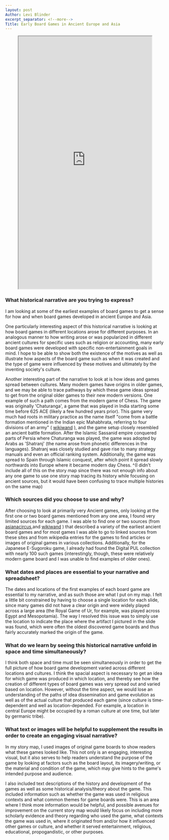 ```yaml
---
layout: post
Author: Levi Blinder
excerpt_separator: <!--more-->
Title: Early Board Games in Ancient Europe and Asia
---
```

<figure class="video_container">
  <iframe src="https://uploads.knightlab.com/storymapjs/3300ccceabf8b03fdd288fe840c4eea8/dta-2-storymap/index.html" style = "width:100%; height:800px;" ></iframe>
</figure>

<!--more-->

### What historical narrative are you trying to express?

I am looking at some of the earliest examples of board games to get a sense for how and when board games developed in ancient Europe and Asia.

One particularly interesting aspect of this historical narrative is looking at how board games in different locations arose for different purposes. In an analogous manner to how writing arose or was popularized in different ancient cultures for specific uses such as religion or accounting, many early board games were developed with specific non-entertainment goals in mind. I hope to be able to show both the existence of the motives as well as illustrate how aspects of the board game such as when it was created and the type of game were influenced by these motives and ultimately by the inventing society's culture.

Another interesting part of the narrative to look at is how ideas and games spread between cultures. Many modern games have origins in older games, and we may be able to trace pathways by which these game ideas spread to get from the original older games to their new modern versions. One example of such a path comes from the modern game of Chess. The game was originally 'Chaturanga', a game that was played in India starting some time before 625 ACE (likely a few hundred years prior). This game very much had roots in military practice as the name itself "come from a battle formation mentioned in the Indian epic Mahabhrata, referring to four divisions of an army" ( [wikiwand](https://www.wikiwand.com/en/Chaturanga) ), and the game setup closely resembled an ancient battle formation. After the Islamic Sassanid empire conquered parts of Persia where Chaturanga was played, the game was adopted by Arabs as 'Shatranj' (the name arose from phonetic differences in the languages). Shatranj was closely studied and gave rise to many strategy manuals and even an official ranking system. Additionally, the game was spread to Spain through Islamic conquest, after which point it spread slowly northwards into Europe where it became modern day Chess.
^(I didn't include all of this on the story map since there was not enough info about any one game to use one story map tracing its history while focusing on ancient sources, but it would have been confusing to trace multiple histories on the same map)

### Which sources did you choose to use and why?

After choosing to look at primarily very Ancient games, only looking at the first one or two board games mentioned from any one area, I found very limited sources for each game. I was able to find one or two sources (from [asianacircus](https://asianacircus.com/ancient-board-games-from-around-the-world/),and [wikiwand](https://www.wikiwand.com/en/History_of_games#/google_vignette) ) that described a variety of the earliest ancient board games and for most games I was able to go to linked sources from these sites and from wikipedia entries for the games to find articles or images of original games in various collections. Additionally, for the Japanese E-Sugoroku game, I already had found the Digital PUL collection with nearly 100 such games (interestingly, though, these were relatively modern game board and I was unable to find examples of older ones).

### What dates and places are essential to your narrative and spreadsheet?

The dates and locations of the first examples of each board game are essential to my narrative, and as such those are what I put on my map. I felt a little bit constrained by having to choose a single location for each slide, since many games did not have a clear origin and were widely played across a large area (the Royal Game of Ur, for example, was played across Egypt and Mesopotamia). The way I resolved this issue was to simply use the location to indicate the place where the artifact I pictured in the slide was found, which were often the oldest discovered game boards and thus fairly accurately marked the origin of the game.

### What do we learn by seeing this historical narrative unfold in space and time simultaneously?

I think both space and time must be seen simultaneously in order to get the full picture of how board game development varied across different locations and cultures. I think the spacial aspect is necessary to get an idea for which game was produced in which location, and thereby see how the creation of different types of board games was very spread out and varied based on location. However, without the time aspect, we would lose an understanding of the paths of idea dissemination and game evolution as well as of the actual culture that produced each game (since culture is time-dependent and well as location-depended. For example, a location in central Europe might be occupied by a roman culture at one time, but later by germanic tribe).

### What text or images will be helpful to supplement the results in order to create an engaging visual narrative?

In my story map, I used images of original game boards to show readers what these games looked like. This not only is an engaging, interesting visual, but it also serves to help readers understand the purpose of the game by looking at factors such as the board layout, its imagery/writing, or the material and condition of the game, which may give hints to the game's intended purpose and audience.

I also included text descriptions of the history and development of the games as well as some historical analysis/theory about the game. This included information such as whether the game was used in religious contexts and what common themes for game boards were. This is an area where I think more information would be helpful, and possible avenues for improvement on the current story map would likely focus on including more scholarly evidence and theory regarding who used the game, what contexts the game was used in, where it originated from and/or how it influenced other games or culture, and whether it served entertainment, religious, educational, propogandistic, or other purposes.
